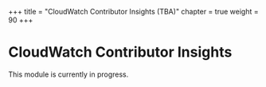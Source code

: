 +++
title = "CloudWatch Contributor Insights (TBA)"
chapter = true
weight = 90
+++

# CloudWatch Contributor Insights

This module is currently in progress.